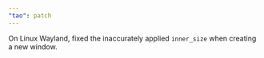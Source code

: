 ```yaml
---
"tao": patch
---
```


On Linux Wayland, fixed the inaccurately applied `inner_size` when creating a new window.